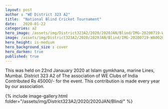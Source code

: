 ```yaml
---
layout: post
author : "WE District 323 A2"
title:  "National Blind Cricket Tournament"
date:   2020-01-22
categories: a2
hero_image: /assets/img/District323A2/2020/2020JAN/Blind/IMG-20200719-WA0019.jpg
image: /assets/img/District323A2/2020/2020JAN/Blind/IMG-20200719-WA0020.jpg
hero_height: is-medium
hero_background_size : cover
hero_darken: true
published: true
---
```


This was held on 22nd Janauary 2020 at Islam gymkhana, marine Lines, Mumbai. District 323 A2 of The association of WE Clubs of India Contributed Rs 45000/- for the event. This contribution is made every year by our association.

{% include image-gallery.html folder="/assets/img/District323A2/2020/2020JAN/Blind/" %}
